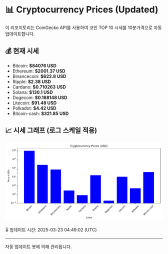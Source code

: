
# 📊 Cryptocurrency Prices (Updated)

이 리포지토리는 CoinGecko API를 사용하여 코인 TOP 10 시세를 10분가격으로 자동 업데이트합니다.

## 💰 현재 시세
- Bitcoin: **$84076 USD**
- Ethereum: **$2001.37 USD**
- Binancecoin: **$622.8 USD**
- Ripple: **$2.38 USD**
- Cardano: **$0.710263 USD**
- Solana: **$130.1 USD**
- Dogecoin: **$0.168148 USD**
- Litecoin: **$91.48 USD**
- Polkadot: **$4.42 USD**
- Bitcoin-cash: **$321.85 USD**

## 📈 시세 그래프 (로그 스케일 적용)
![Crypto Prices](crypto_prices.png)

⏳ 업데이트 시간: 2025-03-23 04:49:02 (UTC)

---
자동 업데이트 봇에 의해 관리됩니다.
